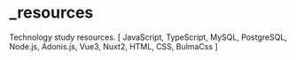 # _resources
 Technology study resources. [ JavaScript, TypeScript, MySQL, PostgreSQL, Node.js, Adonis.js, Vue3, Nuxt2, HTML, CSS, BulmaCss ]
